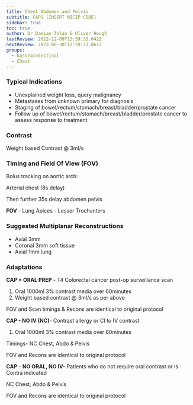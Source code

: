 ```yaml
---
title: Chest Abdomen and Pelvis
subtitle: CAP1 [INSERT NICIP CODE]
sidebar: true
toc: true
author: Dr Damian Tolan & Oliver Hough
lastReview: 2022-12-09T13:59:33.042Z
nextReview: 2023-06-30T12:59:33.061Z
groups:
  - Gastrointestinal
  - Chest
---
```

### T﻿ypical Indications

* Unexplained weight loss, query malignancy
* Metastases from unknown primary for diagnosis
* Staging of bowel/rectum/stomach/breast/bladder/prostate cancer
* Follow up of bowel/rectum/stomach/breast/bladder/prostate cancer to assess response to treatment



### C﻿ontrast

Weight based Contrast @ 3ml/s 

### Timing and Field Of View (FOV)

Bolus tracking on aortic arch:

Arterial chest (8s delay)

Then further 35s delay abdomen pelvis 

**FOV** - Lung Apices - Lesser Trochanters

### Suggested Multiplanar Reconstructions

* Axial 3mm 
* Coronal 3mm soft tissue 
* Axial 1mm lung

### Adaptations

**C﻿AP + ORAL PREP** - T4 Colorectal cancer post-op surveillance scan 

1. O﻿ral 1000ml 3% contrast media over 60minutes
2. W﻿eight based contrast @ 3ml/s as per above

F﻿OV and Scan timings & Recons are identical to original protocol

**C﻿AP - NO IV  (NC)**- Contrast allergy or CI to IV contrast

1. O﻿ral 1000ml 3% contrast media over 60minutes

Timings- N﻿C Chest, Abdo & Pelvis 

F﻿OV and  Recons are identical to original protocol

**C﻿AP** - **NO ORAL, NO IV-**  Patients who do not require oral contrast or is Contra indicated

N﻿C Chest, Abdo & Pelvis 

F﻿OV and  Recons are identical to original protocol